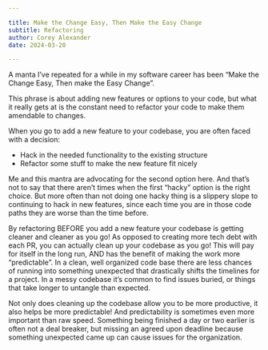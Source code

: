 ```yaml
---

title: Make the Change Easy, Then Make the Easy Change
subtitle: Refactoring
author: Corey Alexander
date: 2024-03-20

---
```


A manta I’ve repeated for a while in my software career has been “Make the Change Easy, Then make the Easy Change”.

This phrase is about adding new features or options to your code, but what it really gets at is the constant need to refactor your code to make them amendable to changes.

When you go to add a new feature to your codebase, you are often faced with a decision:
- Hack in the needed functionality to the existing structure
- Refactor some stuff to make the new feature fit nicely

Me and this mantra are advocating for the second option here. And that’s not to say that there aren’t times when the first “hacky” option is the right choice. But more often than not doing one hacky thing is a slippery slope to continuing to hack in new features, since each time you are in those code paths they are worse than the time before.

By refactoring BEFORE you add a new feature your codebase is getting cleaner and cleaner as you go! As opposed to creating more tech debt with each PR, you can actually clean up your codebase as you go! This will pay for itself in the long run, AND has the benefit of making the work more “predictable”. In a clean, well organized code base there are less chances of running into something unexpected that drastically shifts the timelines for a project.
In a messy codebase it’s common to find issues buried, or things that take longer to untangle than expected.

Not only does cleaning up the codebase allow you to be more productive, it also helps be more predictable! And predictability is sometimes even more important than raw speed. Something being finished a day or two earlier is often not a deal breaker, but missing an agreed upon deadline because something unexpected came up can cause issues for the organization.
